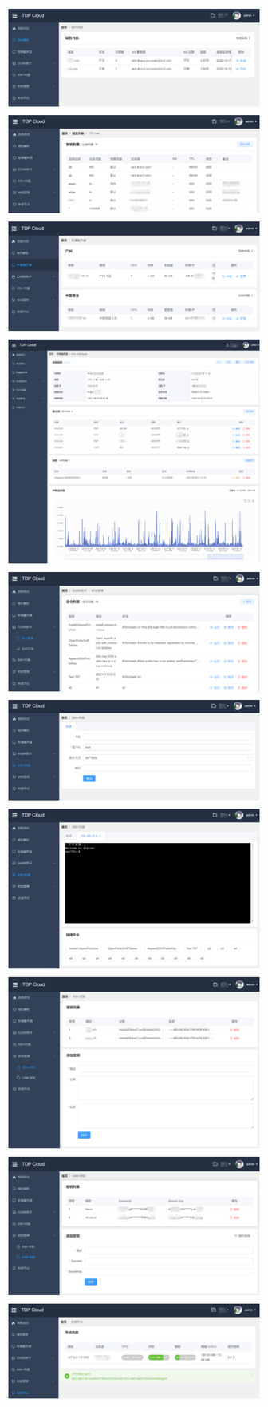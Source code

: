 ![](images/域名列表.png)

![](images/域名解析.png)

![](images/轻量服务器列表.png)

![](images/轻量服务器.png)

![](images/自动化助手.png)

![](images/SSH终端.png)

![](images/SSH终端2.png)

![](images/SSH密钥.png)

![](images/腾讯云密钥.png)

![](images/外部节点.png)
